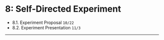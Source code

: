 # 8: Self-Directed Experiment


* 8.1. Experiment Proposal `10/22`
* 8.2. Experiment Presentation `11/3`


---
